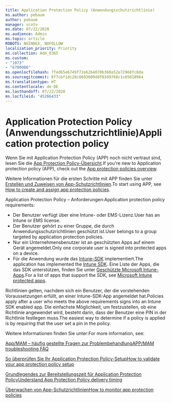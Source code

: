 ```yaml
---
title: Application Protection Policy (Anwendungsschutzrichtlinie)
ms.author: pebaum
author: pebaum
manager: scotv
ms.date: 07/22/2020
ms.audience: Admin
ms.topic: article
ROBOTS: NOINDEX, NOFOLLOW
localization_priority: Priority
ms.collection: Adm_O365
ms.custom:
- "1073"
- "6700006"
ms.openlocfilehash: 7fed65e6749f72e6264070b360a52e72968fc8da
ms.sourcegitcommit: 6f7cbf1dc28c0693009ddf03d9768c1c65018964
ms.translationtype: HT
ms.contentlocale: de-DE
ms.lasthandoff: 07/22/2020
ms.locfileid: "45266433"
---
```

# <a name="application-protection-policy"></a><span data-ttu-id="c677e-102">Application Protection Policy (Anwendungsschutzrichtlinie)</span><span class="sxs-lookup"><span data-stu-id="c677e-102">Application protection policy</span></span>

<span data-ttu-id="c677e-103">Wenn Sie mit Application Protection Policy (APP) noch nicht vertraut sind, lesen Sie die [App Protection Policy-Übersicht](https://docs.microsoft.com/intune/apps/app-protection-policy).</span><span class="sxs-lookup"><span data-stu-id="c677e-103">If you're new to Application protection policy (APP), check out the [App protection policies overview](https://docs.microsoft.com/intune/apps/app-protection-policy).</span></span>

<span data-ttu-id="c677e-104">Weitere Informationen für die ersten Schritte mit APP finden Sie unter [Erstellen und Zuweisen von App-Schutzrichtlinien](https://docs.microsoft.com/intune/app-protection-policies).</span><span class="sxs-lookup"><span data-stu-id="c677e-104">To start using APP, see [How to create and assign app protection policies](https://docs.microsoft.com/intune/app-protection-policies).</span></span>

<span data-ttu-id="c677e-105">Application Protection Policy – Anforderungen:</span><span class="sxs-lookup"><span data-stu-id="c677e-105">Application protection policy requirements:</span></span>

- <span data-ttu-id="c677e-106">Der Benutzer verfügt über eine Intune- oder EMS-Lizenz.</span><span class="sxs-lookup"><span data-stu-id="c677e-106">User has an Intune or EMS license.</span></span>
- <span data-ttu-id="c677e-107">Der Benutzer gehört zu einer Gruppe, die durch Anwendungsschutzrichtlinien geschützt ist.</span><span class="sxs-lookup"><span data-stu-id="c677e-107">User belongs to a group targeted by application protection policies.</span></span>
- <span data-ttu-id="c677e-108">Nur ein Unternehmensbenutzer ist an geschützten Apps auf einem Gerät angemeldet.</span><span class="sxs-lookup"><span data-stu-id="c677e-108">Only one corporate user is signed into protected apps on a device.</span></span>
- <span data-ttu-id="c677e-109">Für die Anwendung wurde das [Intune-SDK](https://docs.microsoft.com/intune/app-sdk-get-started) implementiert.</span><span class="sxs-lookup"><span data-stu-id="c677e-109">The application has implemented the [Intune SDK](https://docs.microsoft.com/intune/app-sdk-get-started).</span></span> <span data-ttu-id="c677e-110">Eine Liste der Apps, die das SDK unterstützen, finden Sie unter [Geschützte Microsoft Intune-Apps](https://docs.microsoft.com/intune/apps-supported-intune-apps).</span><span class="sxs-lookup"><span data-stu-id="c677e-110">For a list of apps that support the SDK, see [Microsoft Intune protected apps](https://docs.microsoft.com/intune/apps-supported-intune-apps).</span></span>

<span data-ttu-id="c677e-111">Richtlinien gelten, nachdem sich ein Benutzer, der die vorstehenden Voraussetzungen erfüllt, an einer Intune-SDK-App angemeldet hat.</span><span class="sxs-lookup"><span data-stu-id="c677e-111">Policies apply after a user who meets the above requirements signs into an Intune SDK enabled app.</span></span> <span data-ttu-id="c677e-112">Die einfachste Möglichkeit, um festzustellen, ob eine Richtlinie angewendet wird, besteht darin, dass der Benutzer eine PIN in der Richtlinie festlegen muss.</span><span class="sxs-lookup"><span data-stu-id="c677e-112">The easiest way to determine if a policy is applied is by requiring that the user set a pin in the policy.</span></span> 

<span data-ttu-id="c677e-113">Weitere Informationen finden Sie unter:</span><span class="sxs-lookup"><span data-stu-id="c677e-113">For more information, see:</span></span>

[<span data-ttu-id="c677e-114">App/MAM – häufig gestellte Fragen zur Problembehandlung</span><span class="sxs-lookup"><span data-stu-id="c677e-114">APP/MAM troubleshooting FAQ</span></span>](https://docs.microsoft.com/intune/apps/troubleshoot-mam)  

[<span data-ttu-id="c677e-115">So überprüfen Sie Ihr Application Protection Policy-Setup</span><span class="sxs-lookup"><span data-stu-id="c677e-115">How to validate your app protection policy setup</span></span>](https://docs.microsoft.com/intune/app-protection-policies-validate)

[<span data-ttu-id="c677e-116">Grundlegendes zur Bereitstellungszeit für Application Protection Policy</span><span class="sxs-lookup"><span data-stu-id="c677e-116">Understand App Protection Policy delivery timing</span></span>](https://docs.microsoft.com/intune/app-protection-policy-delivery)  

[<span data-ttu-id="c677e-117">Überwachen von App-Schutzrichtlinien</span><span class="sxs-lookup"><span data-stu-id="c677e-117">How to monitor app protection policies</span></span>](https://docs.microsoft.com/intune/app-protection-policies-monitor)